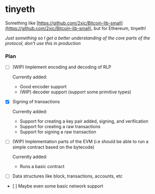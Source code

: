 # tinyeth

Something like [https://github.com/2xic/Bitcoin-lib-small](https://github.com/2xic/Bitcoin-lib-small), but for Ethereum, tinyeth!

_Just something so I get a better understanding of the core parts of the protocol, don't use this in production_

### Plan

- [ ] (WIP) Implement encoding and decoding of RLP

  Currently added:
    - Good encoder support
    - (WIP) decoder support (support some primitive types)

- [x] Signing of transactions

  Currently added:
    - Support for creating a key pair added, signing, and verification
    - Support for creating a raw transactions
    - Support for signing a raw transaction

- [ ] (WIP) Implementation parts of the EVM (i.e should be able to run a simple contract based on the bytecode)

  Currently added:
    - Runs a basic contract

- [ ] Data structures like block, transactions, accounts, etc

- [ ] Maybe even some basic network support
